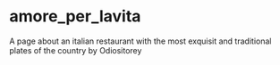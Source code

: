 # amore_per_lavita
A page about an italian restaurant with the most exquisit and traditional plates of the country by Odiositorey
